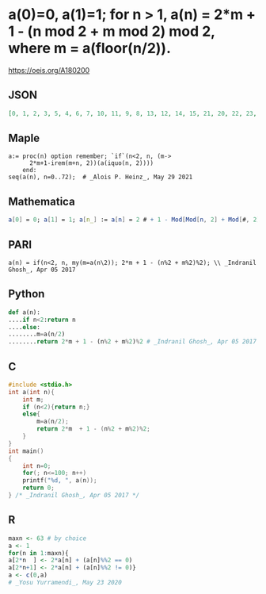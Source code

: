 # a\(0\)\=0, a\(1\)\=1; for n \> 1, a\(n\) \= 2\*m \+ 1 \- \(n mod 2 \+ m mod 2\) mod 2, where m \= a\(floor\(n/2\)\)\.
https://oeis.org/A180200
## JSON
```JSON
[0, 1, 2, 3, 5, 4, 6, 7, 10, 11, 9, 8, 13, 12, 14, 15, 21, 20, 22, 23, 18, 19, 17, 16, 26, 27, 25, 24, 29, 28, 30, 31, 42, 43, 41, 40, 45, 44, 46, 47, 37, 36, 38, 39, 34, 35, 33, 32, 53, 52, 54, 55, 50, 51, 49, 48, 58, 59, 57, 56, 61, 60, 62, 63, 85, 84, 86, 87, 82, 83, 81, 80, 90]
```
## Maple
```Maple
a:= proc(n) option remember; `if`(n<2, n, (m->
      2*m+1-irem(m+n, 2))(a(iquo(n, 2))))
    end:
seq(a(n), n=0..72);  # _Alois P. Heinz_, May 29 2021
```
## Mathematica
```Mathematica
a[0] = 0; a[1] = 1; a[n_] := a[n] = 2 # + 1 - Mod[Mod[n, 2] + Mod[#, 2], 2] &@ a[Floor[n/2]]; Table[a@ n, {n, 0, 72}] (* _Michael De Vlieger_, Apr 02 2017 *)
```
## PARI
```PARI
a(n) = if(n<2, n, my(m=a(n\2)); 2*m + 1 - (n%2 + m%2)%2); \\ _Indranil Ghosh_, Apr 05 2017
```
## Python
```Python
def a(n):
....if n<2:return n
....else:
........m=a(n/2)
........return 2*m + 1 - (n%2 + m%2)%2 # _Indranil Ghosh_, Apr 05 2017
```
## C
```C
#include <stdio.h>
int a(int n){
    int m;
    if (n<2){return n;}
    else{
        m=a(n/2);
        return 2*m  + 1 - (n%2 + m%2)%2;
    }
}
int main()
{
    int n=0;
    for(; n<=100; n++)
    printf("%d, ", a(n));
    return 0;
} /* _Indranil Ghosh_, Apr 05 2017 */
```
## R
```R
maxn <- 63 # by choice
a <- 1
for(n in 1:maxn){
a[2*n  ] <- 2*a[n] + (a[n]%%2 == 0)
a[2*n+1] <- 2*a[n] + (a[n]%%2 != 0)}
a <- c(0,a)
# _Yosu Yurramendi_, May 23 2020
```
